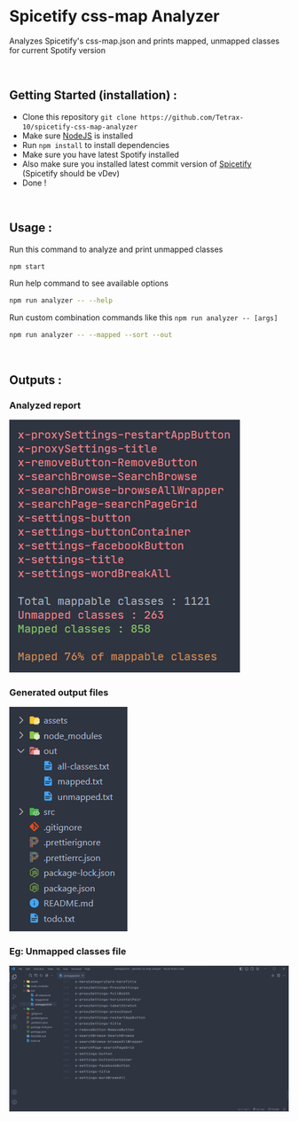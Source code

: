 # Spicetify css-map Analyzer

Analyzes Spicetify's css-map.json and prints mapped, unmapped classes for current Spotify version

<br />

## Getting Started (installation) :

-   Clone this repository `git clone https://github.com/Tetrax-10/spicetify-css-map-analyzer`
-   Make sure [NodeJS](https://nodejs.org/) is installed
-   Run `npm install` to install dependencies
-   Make sure you have latest Spotify installed
-   Also make sure you installed latest commit version of [Spicetify](https://github.com/spicetify/spicetify-cli) (Spicetify should be vDev)
-   Done !

<br />

## Usage :

Run this command to analyze and print unmapped classes

```sh
npm start
```

Run help command to see available options

```sh
npm run analyzer -- --help
```

Run custom combination commands like this `npm run analyzer -- [args]`

```sh
npm run analyzer -- --mapped --sort --out
```

<br />

## Outputs :

### Analyzed report

![analyzed result](https://raw.githubusercontent.com/Tetrax-10/spicetify-css-map-analyzer/main/assets/analyzed-result.png)

### Generated output files

![analyzed result](https://raw.githubusercontent.com/Tetrax-10/spicetify-css-map-analyzer/main/assets/generate-output-files.png)

### Eg: Unmapped classes file

![analyzed result](https://raw.githubusercontent.com/Tetrax-10/spicetify-css-map-analyzer/main/assets/unmapped-file.png)
